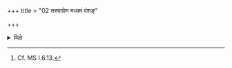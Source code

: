 +++
title = "02 तस्याग्रेण मध्यमं वंशङ्"

+++

<details><summary>थिते</summary>

2. To the front of the middle bamboo of it, there is the place of the Gārhapatya.[^1]


[^1]: Cf. MS I.6.13.
</details>
